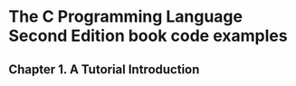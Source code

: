 # The C Programming Language Second Edition book code examples

## Chapter 1. A Tutorial Introduction
